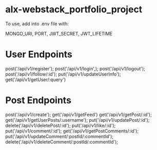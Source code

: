 # alx-webstack_portfolio_project

To use, add into .env file with:

MONGO_URI,
PORT,
JWT_SECRET,
JWT_LIFETIME

# User Endpoints
post('/api/v1/register');
post('/api/v1/login',);
post('/api/v1/logout');
post('/api/v1/follow/:id');
put('/api/v1/updateUserInfo');
get('/api/v1/getUser/:query')

# Post Endpoints
post('/api/v1/create');
get('/api/v1/getFeed')
get('/api/v1/getPost/:id');
get('/api/v1/getUserPosts/:username');
put('/api/v1/updatePost/:id');
delete('/api/v1/deletePost/:id');
put('/api/v1/like/:id');
put('/api/v1/comment/:id');
get('/api/v1/getPostComments/:id');
put('/api/v1/updateComment/:postId/:commentId');
delete('/api/v1/deleteComment/:postId/:commentId');
